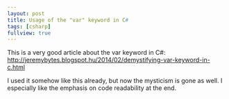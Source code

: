 ```yaml
---
layout: post
title: Usage of the "var" keyword in C#
tags: [csharp]
fullview: true
---
```


This is a very good article about the var keyword in C#: <br>
<http://jeremybytes.blogspot.hu/2014/02/demystifying-var-keyword-in-c.html>

I used it somehow like this already, but now the mysticism is gone as well. I especially like the emphasis on code readability at the end.